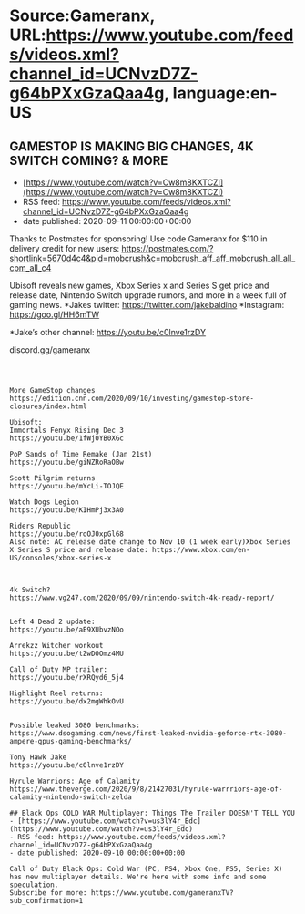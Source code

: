# Source:Gameranx, URL:https://www.youtube.com/feeds/videos.xml?channel_id=UCNvzD7Z-g64bPXxGzaQaa4g, language:en-US

## GAMESTOP IS MAKING BIG CHANGES, 4K SWITCH COMING? & MORE
 - [https://www.youtube.com/watch?v=Cw8m8KXTCZI](https://www.youtube.com/watch?v=Cw8m8KXTCZI)
 - RSS feed: https://www.youtube.com/feeds/videos.xml?channel_id=UCNvzD7Z-g64bPXxGzaQaa4g
 - date published: 2020-09-11 00:00:00+00:00

Thanks to Postmates for sponsoring! Use code Gameranx for $110 in delivery credit for new users: https://postmates.com/?shortlink=5670d4c4&pid=mobcrush&c=mobcrush_aff_aff_mobcrush_all_all_cpm_all_c4

Ubisoft reveals new games, Xbox Series x and Series S get price and release date, Nintendo Switch upgrade rumors, and more in a week full of gaming news.
*Jakes twitter: https://twitter.com/jakebaldino 
*Instagram: https://goo.gl/HH6mTW 

*Jake’s other channel: https://youtu.be/c0lnve1rzDY


 discord.gg/gameranx 




 ~~~~STORIES~~~~



More GameStop changes
https://edition.cnn.com/2020/09/10/investing/gamestop-store-closures/index.html

Ubisoft:
Immortals Fenyx Rising Dec 3
https://youtu.be/1fWj0YB0XGc

PoP Sands of Time Remake (Jan 21st)
https://youtu.be/giNZRoRaOBw

Scott Pilgrim returns
https://youtu.be/mYcLi-TOJQE

Watch Dogs Legion
https://youtu.be/KIHmPj3x3A0

Riders Republic
https://youtu.be/rqOJ0xpGl68
Also note: AC release date change to Nov 10 (1 week early)Xbox Series X Series S price and release date: https://www.xbox.com/en-US/consoles/xbox-series-x



4k Switch?
https://www.vg247.com/2020/09/09/nintendo-switch-4k-ready-report/


Left 4 Dead 2 update:
https://youtu.be/aE9XUbvzNOo

Arrekzz Witcher workout
https://youtu.be/tZwD0Omz4MU

Call of Duty MP trailer:
https://youtu.be/rXRQyd6_5j4

Highlight Reel returns: 
https://youtu.be/dx2mgWhkOvU


Possible leaked 3080 benchmarks:
https://www.dsogaming.com/news/first-leaked-nvidia-geforce-rtx-3080-ampere-gpus-gaming-benchmarks/

Tony Hawk Jake
https://youtu.be/c0lnve1rzDY

Hyrule Warriors: Age of Calamity
https://www.theverge.com/2020/9/8/21427031/hyrule-warrriors-age-of-calamity-nintendo-switch-zelda

## Black Ops COLD WAR Multiplayer: Things The Trailer DOESN'T TELL YOU
 - [https://www.youtube.com/watch?v=us3lY4r_Edc](https://www.youtube.com/watch?v=us3lY4r_Edc)
 - RSS feed: https://www.youtube.com/feeds/videos.xml?channel_id=UCNvzD7Z-g64bPXxGzaQaa4g
 - date published: 2020-09-10 00:00:00+00:00

Call of Duty Black Ops: Cold War (PC, PS4, Xbox One, PS5, Series X) has new multiplayer details. We're here with some info and some speculation.
Subscribe for more: https://www.youtube.com/gameranxTV?sub_confirmation=1

